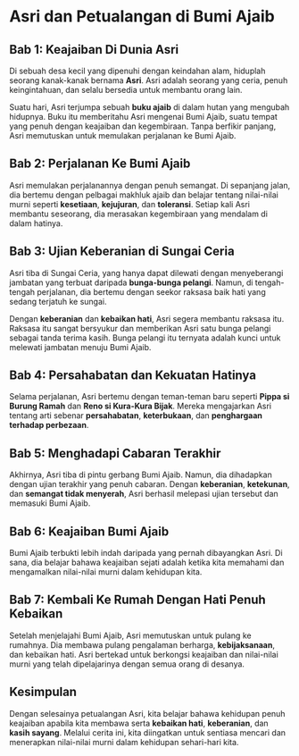# Asri dan Petualangan di Bumi Ajaib

## Bab 1: Keajaiban Di Dunia Asri

Di sebuah desa kecil yang dipenuhi dengan keindahan alam, hiduplah seorang kanak-kanak bernama **Asri**. Asri adalah seorang yang ceria, penuh keingintahuan, dan selalu bersedia untuk membantu orang lain.

Suatu hari, Asri terjumpa sebuah **buku ajaib** di dalam hutan yang mengubah hidupnya. Buku itu memberitahu Asri mengenai Bumi Ajaib, suatu tempat yang penuh dengan keajaiban dan kegembiraan. Tanpa berfikir panjang, Asri memutuskan untuk memulakan perjalanan ke Bumi Ajaib.

## Bab 2: Perjalanan Ke Bumi Ajaib

Asri memulakan perjalanannya dengan penuh semangat. Di sepanjang jalan, dia bertemu dengan pelbagai makhluk ajaib dan belajar tentang nilai-nilai murni seperti **kesetiaan**, **kejujuran**, dan **toleransi**. Setiap kali Asri membantu seseorang, dia merasakan kegembiraan yang mendalam di dalam hatinya.

## Bab 3: Ujian Keberanian di Sungai Ceria

Asri tiba di Sungai Ceria, yang hanya dapat dilewati dengan menyeberangi jambatan yang terbuat daripada **bunga-bunga pelangi**. Namun, di tengah-tengah perjalanan, dia bertemu dengan seekor raksasa baik hati yang sedang terjatuh ke sungai.

Dengan **keberanian** dan **kebaikan hati**, Asri segera membantu raksasa itu. Raksasa itu sangat bersyukur dan memberikan Asri satu bunga pelangi sebagai tanda terima kasih. Bunga pelangi itu ternyata adalah kunci untuk melewati jambatan menuju Bumi Ajaib.

## Bab 4: Persahabatan dan Kekuatan Hatinya

Selama perjalanan, Asri bertemu dengan teman-teman baru seperti **Pippa si Burung Ramah** dan **Reno si Kura-Kura Bijak**. Mereka mengajarkan Asri tentang arti sebenar **persahabatan**, **keterbukaan**, dan **penghargaan terhadap perbezaan**.

## Bab 5: Menghadapi Cabaran Terakhir

Akhirnya, Asri tiba di pintu gerbang Bumi Ajaib. Namun, dia dihadapkan dengan ujian terakhir yang penuh cabaran. Dengan **keberanian**, **ketekunan**, dan **semangat tidak menyerah**, Asri berhasil melepasi ujian tersebut dan memasuki Bumi Ajaib.

## Bab 6: Keajaiban Bumi Ajaib

Bumi Ajaib terbukti lebih indah daripada yang pernah dibayangkan Asri. Di sana, dia belajar bahawa keajaiban sejati adalah ketika kita memahami dan mengamalkan nilai-nilai murni dalam kehidupan kita.

## Bab 7: Kembali Ke Rumah Dengan Hati Penuh Kebaikan

Setelah menjelajahi Bumi Ajaib, Asri memutuskan untuk pulang ke rumahnya. Dia membawa pulang pengalaman berharga, **kebijaksanaan**, dan kebaikan hati. Asri bertekad untuk berkongsi keajaiban dan nilai-nilai murni yang telah dipelajarinya dengan semua orang di desanya.

## Kesimpulan

Dengan selesainya petualangan Asri, kita belajar bahawa kehidupan penuh keajaiban apabila kita membawa serta **kebaikan hati**, **keberanian**, dan **kasih sayang**. Melalui cerita ini, kita diingatkan untuk sentiasa mencari dan menerapkan nilai-nilai murni dalam kehidupan sehari-hari kita.
